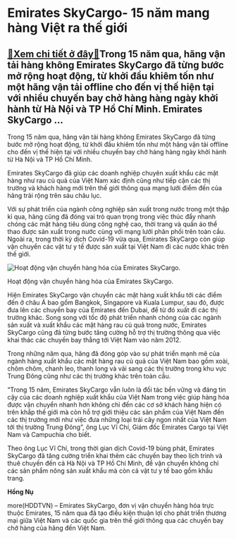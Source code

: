 Emirates SkyCargo- 15 năm mang hàng Việt ra thế giới
====================================================

[:gift:Xem chi tiết ở đây:gift:](https://hddtvn.com/emirates-skycargo-15-nam-mang-hang-viet-ra-the-gioi/)Trong 15 năm qua, hãng vận tải hàng không Emirates SkyCargo đã từng bước mở rộng hoạt động, từ khởi đầu khiêm tốn như một hãng vận tải offline cho đến vị thế hiện tại với nhiều chuyến bay chở hàng hàng ngày khởi hành từ Hà Nội và TP Hồ Chí Minh. Emirates SkyCargo …
-------------------------------------------------------------------------------------------------------------------------------------------------------------------------------------------------------------------------------------------------------------------------


Trong 15 năm qua, hãng vận tải hàng không Emirates SkyCargo đã từng bước mở rộng hoạt động, từ khởi đầu khiêm tốn như một hãng vận tải offline cho đến vị thế hiện tại với nhiều chuyến bay chở hàng hàng ngày khởi hành từ Hà Nội và TP Hồ Chí Minh.


Emirates SkyCargo đã giúp các doanh nghiệp chuyên xuất khẩu các mặt hàng như rau củ quả của Việt Nam xác định cũng như tiếp cận các thị trường và khách hàng mới trên thế giới thông qua mạng lưới điểm đến của hãng trải rộng trên sáu châu lục.


Với sự phát triển của ngành công nghiệp sản xuất trong nước trong một thập kỉ qua, hãng cũng đã đóng vai trò quan trọng trong việc thúc đẩy nhanh chóng các mặt hàng tiêu dùng công nghệ cao, thời trang và quần áo thể thao được sản xuất trong nước cùng với mạng lưới phân phối trên toàn cầu. Ngoài ra, trong thời kỳ dịch Covid-19 vừa qua, Emirates SkyCargo còn giúp vận chuyển các vật tư y tế được sản xuất tại Việt Nam đi các nước khác trên thế giới.





![Hoạt động vận chuyển hàng hóa của Emirates SkyCargo.](https://hddtvn.com/wp-content/uploads/2021/01/4816_Vietnam_Aircraft_loading.jpg "Hoạt động vận chuyển hàng hóa của Emirates SkyCargo.")


Hoạt động vận chuyển hàng hóa của Emirates SkyCargo.



Hiện Emirates SkyCargo vận chuyển các mặt hàng xuất khẩu tới các điểm đến ở châu Á bao gồm Bangkok, Singapore và Kuala Lumpur, sau đó, được đưa lên các chuyến bay của Emirates đến Dubai, để từ đó xuất đi các thị trường khác. Song song với tốc độ phát triển nhanh chóng của các ngành sản xuất và xuất khẩu các mặt hàng rau củ quả trong nước, Emirates SkyCargo cũng đã từng bước tăng cường hỗ trợ thị trường thông qua việc khai thác các chuyến bay thẳng tới Việt Nam vào năm 2012.


Trong những năm qua, hãng đã đóng góp vào sự phát triển mạnh mẽ của ngành hàng xuất khẩu các mặt hàng rau củ quả của Việt Nam bao gồm xoài, chôm chôm, chanh leo, thanh long và vải sang các thị trường trong khu vực Trung Đông cũng như các thị trường khác trên toàn cầu.


“Trong 15 năm, Emirates SkyCargo vẫn luôn là đối tác bền vững và đáng tin cậy của các doanh nghiệp xuất khẩu của Việt Nam trong việc giúp hàng hóa được vận chuyển nhanh hơn không chỉ đến các cơ sở khách hàng hiện có trên khắp thế giới mà còn hỗ trợ giới thiệu các sản phẩm của Việt Nam đến các thị trường mới như việc đưa những loại trái cây ngon nhất của Việt Nam tới thị trường Trung Đông”, ông Lục Vĩ Chí, Giám đốc Emirates Cargo tại Việt Nam và Campuchia cho biết.


Theo ông Lục Vĩ Chí, trong thời gian dịch Covid-19 bùng phát, Emirates SkyCargo đã tăng cường triển khai thêm các chuyến bay theo lịch trình và thuê chuyến đến cả Hà Nội và TP Hồ Chí Minh, để vận chuyển không chỉ các sản phẩm nông sản xuất khẩu mà còn cả vật tư y tế bao gồm khẩu trang.




**Hồng Nụ**



more(HDDTVN) – Emirates SkyCargo, đơn vị vận chuyển hàng hóa trực thuộc Emirates, 15 năm qua đã tạo điều kiện thuận lợi cho phát triển thương mại giữa Việt Nam và các quốc gia trên thế giới thông qua các chuyến bay chở hàng của hãng đến Việt Nam.

